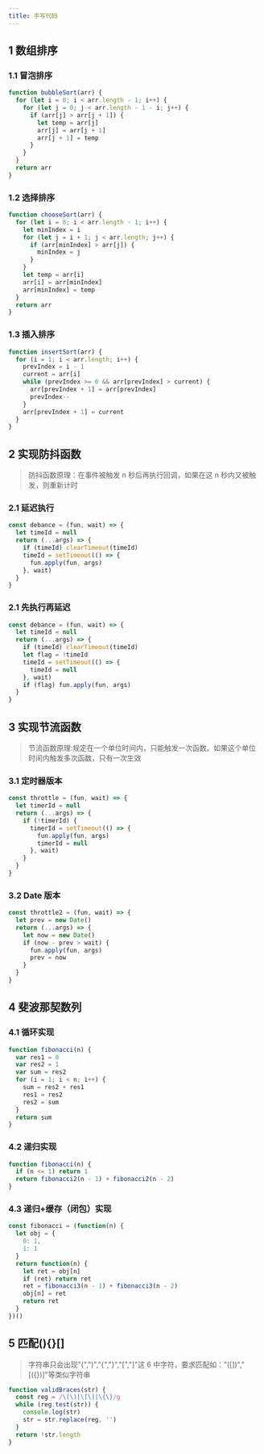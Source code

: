 ```yaml
---
title: 手写代码
---
```


## 1 数组排序

### 1.1 冒泡排序

```js
function bubbleSort(arr) {
  for (let i = 0; i < arr.length - 1; i++) {
    for (let j = 0; j < arr.length - 1 - i; j++) {
      if (arr[j] > arr[j + 1]) {
        let temp = arr[j]
        arr[j] = arr[j + 1]
        arr[j + 1] = temp
      }
    }
  }
  return arr
}
```

### 1.2 选择排序

```js
function chooseSort(arr) {
  for (let i = 0; i < arr.length - 1; i++) {
    let minIndex = i
    for (let j = i + 1; j < arr.length; j++) {
      if (arr[minIndex] > arr[j]) {
        minIndex = j
      }
    }
    let temp = arr[i]
    arr[i] = arr[minIndex]
    arr[minIndex] = temp
  }
  return arr
}
```

### 1.3 插入排序

```js
function insertSort(arr) {
  for (i = 1; i < arr.length; i++) {
    prevIndex = i - 1
    current = arr[i]
    while (prevIndex >= 0 && arr[prevIndex] > current) {
      arr[prevIndex + 1] = arr[prevIndex]
      prevIndex--
    }
    arr[prevIndex + 1] = current
  }
}
```

## 2 实现防抖函数

> 防抖函数原理：在事件被触发 n 秒后再执行回调，如果在这 n 秒内又被触发，则重新计时

### 2.1 延迟执行

```js
const debance = (fun, wait) => {
  let timeId = null
  return (...args) => {
    if (timeId) clearTimeout(timeId)
    timeId = setTimeout(() => {
      fun.apply(fun, args)
    }, wait)
  }
}
```

### 2.1 先执行再延迟

```js
const debance = (fun, wait) => {
  let timeId = null
  return (...args) => {
    if (timeId) clearTimeout(timeId)
    let flag = !timeId
    timeId = setTimeout(() => {
      timeId = null
    }, wait)
    if (flag) fun.apply(fun, args)
  }
}
```

## 3 实现节流函数

> 节流函数原理:规定在一个单位时间内，只能触发一次函数。如果这个单位时间内触发多次函数，只有一次生效

### 3.1 定时器版本

```js
const throttle = (fun, wait) => {
  let timerId = null
  return (...args) => {
    if (!timerId) {
      timerId = setTimeout(() => {
        fun.apply(fun, args)
        timerId = null
      }, wait)
    }
  }
}
```

### 3.2 Date 版本

```js
const throttle2 = (fun, wait) => {
  let prev = new Date()
  return (...args) => {
    let now = new Date()
    if (now - prev > wait) {
      fun.apply(fun, args)
      prev = now
    }
  }
}
```

## 4 斐波那契数列

### 4.1 循环实现

```js
function fibonacci(n) {
  var res1 = 0
  var res2 = 1
  var sum = res2
  for (i = 1; i < n; i++) {
    sum = res2 + res1
    res1 = res2
    res2 = sum
  }
  return sum
}
```

### 4.2 递归实现

```js
function fibonacci(n) {
  if (n <= 1) return 1
  return fibonacci2(n - 1) + fibonacci2(n - 2)
}
```

### 4.3 递归+缓存（闭包）实现

```js
const fibonacci = (function(n) {
  let obj = {
    0: 1,
    1: 1
  }
  return function(n) {
    let ret = obj[n]
    if (ret) return ret
    ret = fibonacci3(n - 1) + fibonacci3(n - 2)
    obj[n] = ret
    return ret
  }
})()
```

## 5 匹配(){}[]

> 字符串只会出现"(",")","{","}","&#91;","&#93;"这 6 中字符，要求匹配如："&#40;&#91;&#93;&#41;","&#91;({})&#93;"等类似字符串

```js
function validBraces(str) {
  const reg = /\(\)|\[\]|\{\}/g
  while (reg.test(str)) {
    console.log(str)
    str = str.replace(reg, '')
  }
  return !str.length
}
```
